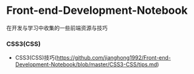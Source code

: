 # Front-end-Development-Notebook
在开发与学习中收集的一些前端资源与技巧

### CSS3(CSS)
- CSS3(CSS)技巧(https://github.com/jianghong1992/Front-end-Development-Notebook/blob/master/CSS3-CSS/tips.md)
